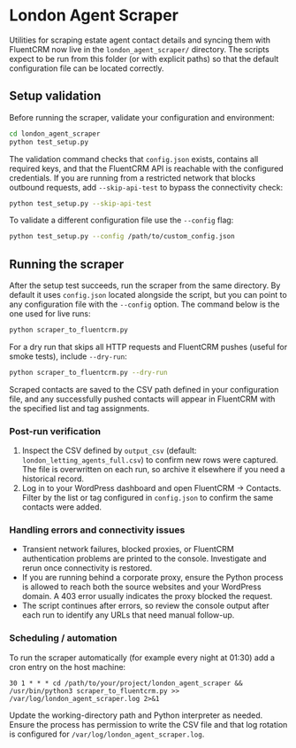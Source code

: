 # London Agent Scraper

Utilities for scraping estate agent contact details and syncing them with FluentCRM now live in the
`london_agent_scraper/` directory. The scripts expect to be run from this folder (or with explicit
paths) so that the default configuration file can be located correctly.

## Setup validation

Before running the scraper, validate your configuration and environment:

```bash
cd london_agent_scraper
python test_setup.py
```

The validation command checks that `config.json` exists, contains all required keys, and that the
FluentCRM API is reachable with the configured credentials. If you are running from a restricted
network that blocks outbound requests, add `--skip-api-test` to bypass the connectivity check:

```bash
python test_setup.py --skip-api-test
```

To validate a different configuration file use the `--config` flag:

```bash
python test_setup.py --config /path/to/custom_config.json
```

## Running the scraper

After the setup test succeeds, run the scraper from the same directory. By default it uses
`config.json` located alongside the script, but you can point to any configuration file with the
`--config` option. The command below is the one used for live runs:

```bash
python scraper_to_fluentcrm.py
```

For a dry run that skips all HTTP requests and FluentCRM pushes (useful for smoke tests), include
`--dry-run`:

```bash
python scraper_to_fluentcrm.py --dry-run
```

Scraped contacts are saved to the CSV path defined in your configuration file, and any successfully
pushed contacts will appear in FluentCRM with the specified list and tag assignments.

### Post-run verification

1. Inspect the CSV defined by `output_csv` (default: `london_letting_agents_full.csv`) to confirm new
   rows were captured. The file is overwritten on each run, so archive it elsewhere if you need a
   historical record.
2. Log in to your WordPress dashboard and open FluentCRM → Contacts. Filter by the list or tag
   configured in `config.json` to confirm the same contacts were added.

### Handling errors and connectivity issues

* Transient network failures, blocked proxies, or FluentCRM authentication problems are printed to
  the console. Investigate and rerun once connectivity is restored.
* If you are running behind a corporate proxy, ensure the Python process is allowed to reach both the
  source websites and your WordPress domain. A 403 error usually indicates the proxy blocked the
  request.
* The script continues after errors, so review the console output after each run to identify any URLs
  that need manual follow-up.

### Scheduling / automation

To run the scraper automatically (for example every night at 01:30) add a cron entry on the host
machine:

```
30 1 * * * cd /path/to/your/project/london_agent_scraper && /usr/bin/python3 scraper_to_fluentcrm.py >> /var/log/london_agent_scraper.log 2>&1
```

Update the working-directory path and Python interpreter as needed. Ensure the process has
permission to write the CSV file and that log rotation is configured for `/var/log/london_agent_scraper.log`.
